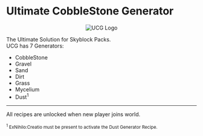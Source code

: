 # Ultimate CobbleStone Generator
<p align="center">
  <img src="https://raw.githubusercontent.com/rafacost/ultimatecobblegen/master/src/main/resources/assets/ultimatecobblegen/textures/wiki/ucg_logo.png" alt="UCG Logo"/>
</p>
The Ultimate Solution for Skyblock Packs.
<br/>
UCG has 7 Generators:
<ul>
<li>CobbleStone</li>
<li>Gravel</li>
<li>Sand</li>
<li>Dirt</li>
<li>Grass</li>
<li>Mycelium</li>
<li>Dust<sup>1</sup></li>
</ul>
<hr/>
All recipes are unlocked when new player joins world.<br/><br/>
<small>
<sup>1</sup> ExNihilo:Creatio must be present to activate the Dust Generator Recipe.
</small>